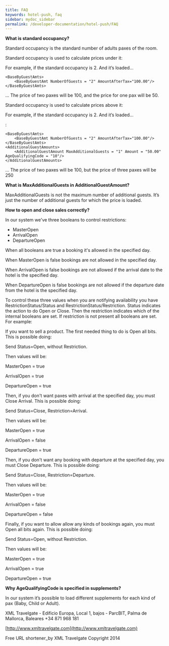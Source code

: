 ```yaml
---
title: FAQ
keywords: hotel-push, faq
sidebar: mydoc_sidebar
permalink: /developer-documentation/hotel-push/FAQ
---
```




**What is standard occupancy?**

Standard occupancy is the standard number of adults paxes of the room.

Standard occupancy is used to calculate prices under it:

For example, if the standard occupancy is 2. And it’s loaded...

    <BaseByGuestAmts>
        <BaseByGuestAmt NumberOfGuests = "2" AmountAfterTax="100.00"/>
    </BaseByGuestAmts>

... The price of two paxes will be 100, and the price for one pax will
be 50.

Standard occupancy is used to calculate prices above it:

For example, if the standard occupancy is 2. And it’s loaded...

:

    <BaseByGuestAmts>
        <BaseByGuestAmt NumberOfGuests = "2" AmountAfterTax="100.00"/>
    </BaseByGuestAmts>
    <AdditionalGuestAmounts>
        <AdditionalGuestAmount MaxAdditionalGuests = "1" Amount = "50.00" AgeQualifyingCode = "10"/>
    </AdditionalGuestAmounts>

... The price of two paxes will be 100, but the price of three paxes
will be 250



**What is MaxAdditionalGuests in AdditionalGuestAmount?**

MaxAdditionalGuests is not the maximum number of additional guests. It’s
just the number of additional guests for which the price is loaded.



**How to open and close sales correctly?**

In our system we've three booleans to control restrictions:

-   MasterOpen
-   ArrivalOpen
-   DepartureOpen



When all booleans are true a booking it's allowed in the specified day.

When MasterOpen is false bookings are not allowed in the specified day.

When ArrivalOpen is false bookings are not allowed if the arrival date
to the hotel is the specified day.

When DepartureOpen is false bookings are not allowed if the departure
date from the hotel is the specified day.

To control these three values when you are notifying availability you
have RestrictionStatus/Status and RestrictionStatus/Restriction. Status
indicates the action to do Open or Close. Then the restriction indicates
which of the internal booleans are set. If restriction is not present
all booleans are set. For example:

If you want to sell a product. The first needed thing to do is Open all
bits. This is possible doing:

Send Status=Open, without Restriction.

Then values will be:

MasterOpen = true

ArrivalOpen = true

DepartureOpen = true

Then, if you don't want paxes with arrival at the specified day, you
must Close Arrival. This is possible doing:

Send Status=Close, Restriction=Arrival.

Then values will be:

MasterOpen = true

ArrivalOpen = false

DepartureOpen = true

Then, if you don't want any booking with departure at the specified day,
you must Close Departure. This is possible doing:

Send Status=Close, Restriction=Departure.

Then values will be:

MasterOpen = true

ArrivalOpen = false

DepartureOpen = false

Finally, if you want to allow allow any kinds of bookings again, you
must Open all bits again. This is possible doing:

Send Status=Open, without Restriction.

Then values will be:

MasterOpen = true

ArrivalOpen = true

DepartureOpen = true



**Why AgeQualifyingCode is specified in supplements?**

In our system it’s possible to load different supplements for each kind
of pax (Baby, Child or Adult).



XML Travelgate - Edificio Europa, Local 1, bajos - ParcBIT, Palma de
Mallorca, Baleares +34 871 968 181   

[http://www.xmltravelgate.com](http://www.xmltravelgate.com)    

Free URL shortener_by XML Travelgate 	    Copyright 2014
